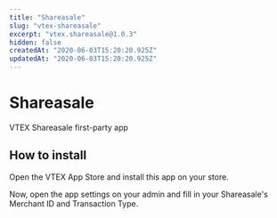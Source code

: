 ```yaml
---
title: "Shareasale"
slug: "vtex-shareasale"
excerpt: "vtex.shareasale@1.0.3"
hidden: false
createdAt: "2020-06-03T15:20:20.925Z"
updatedAt: "2020-06-03T15:20:20.925Z"
---
```

# Shareasale

VTEX Shareasale first-party app

## How to install

Open the VTEX App Store and install this app on your store.

Now, open the app settings on your admin and fill in your Shareasale's Merchant ID and Transaction Type.